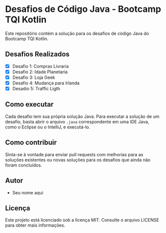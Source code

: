 
# Desafios de Código Java - Bootcamp TQI Kotlin

Este repositório contém a solução para os desafios de código Java do Bootcamp TQI Kotlin.

## Desafios Realizados

- [x] Desafio 1: Compras Livraria
- [x] Desafio 2: Idade Planetaria
- [x] Desafio 3: Loja Geek
- [x] Desafio 4: Mudança para Irlanda
- [x] Desadio 5: Traffic Ligth

## Como executar 

Cada desafio tem sua própria solução Java. Para executar a solução de um desafio, basta abrir o arquivo `.java` correspondente em uma IDE Java, como o Eclipse ou o IntelliJ, e executá-lo.

## Como contribuir

Sinta-se à vontade para enviar pull requests com melhorias para as soluções existentes ou novas soluções para os desafios que ainda não foram concluídos.

## Autor

- Seu nome aqui

## Licença

Este projeto está licenciado sob a licença MIT. Consulte o arquivo LICENSE para obter mais informações.
